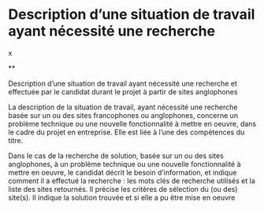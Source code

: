 # Description d’une situation de travail ayant nécessité une recherche

x





































































































**

Description d’une situation de travail ayant nécessité une recherche et effectuée par le candidat durant le projet à partir de sites anglophones

La description de la situation de travail, ayant nécessité une recherche basée sur un ou des sites francophones ou anglophones, concerne un problème technique ou une nouvelle fonctionnalité à mettre en oeuvre, dans le cadre du projet en entreprise. Elle est liée à l’une des compétences du titre. 

Dans le cas de la recherche de solution, basée sur un ou des sites anglophones, à un problème technique ou une nouvelle fonctionnalité à mettre en oeuvre, le candidat décrit le besoin d’information, et indique comment il a effectué la recherche : les mots clés de recherche utilisés et la liste des sites retournés. Il précise les critères de sélection du (ou des) site(s). Il indique la solution trouvée et si elle a pu être mise en oeuvre